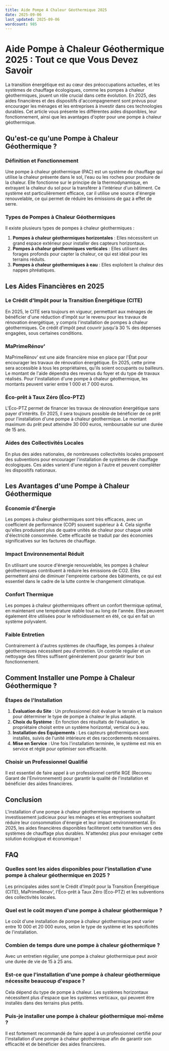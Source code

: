 ```yaml
---
title: Aide Pompe A Chaleur Géothermique 2025
date: 2025-09-06
last_updated: 2025-09-06
wordcount: 985
---
```


# Aide Pompe à Chaleur Géothermique 2025 : Tout ce que Vous Devez Savoir

La transition énergétique est au cœur des préoccupations actuelles, et les systèmes de chauffage écologiques, comme les pompes à chaleur géothermiques, jouent un rôle crucial dans cette évolution. En 2025, des aides financières et des dispositifs d'accompagnement sont prévus pour encourager les ménages et les entreprises à investir dans ces technologies durables. Cet article vous présente les différentes aides disponibles, leur fonctionnement, ainsi que les avantages d'opter pour une pompe à chaleur géothermique.

## Qu'est-ce qu'une Pompe à Chaleur Géothermique ?

### Définition et Fonctionnement

Une pompe à chaleur géothermique (PAC) est un système de chauffage qui utilise la chaleur présente dans le sol, l'eau ou les roches pour produire de la chaleur. Elle fonctionne sur le principe de la thermodynamique, en extrayant la chaleur du sol pour la transférer à l'intérieur d'un bâtiment. Ce système est particulièrement efficace, car il utilise une source d'énergie renouvelable, ce qui permet de réduire les émissions de gaz à effet de serre.

### Types de Pompes à Chaleur Géothermiques

Il existe plusieurs types de pompes à chaleur géothermiques :

1. **Pompes à chaleur géothermiques horizontales** : Elles nécessitent un grand espace extérieur pour installer des capteurs horizontaux.
2. **Pompes à chaleur géothermiques verticales** : Elles utilisent des forages profonds pour capter la chaleur, ce qui est idéal pour les terrains réduits.
3. **Pompes à chaleur géothermiques à eau** : Elles exploitent la chaleur des nappes phréatiques.

## Les Aides Financières en 2025

### Le Crédit d'Impôt pour la Transition Énergétique (CITE)

En 2025, le CITE sera toujours en vigueur, permettant aux ménages de bénéficier d'une réduction d'impôt sur le revenu pour les travaux de rénovation énergétique, y compris l'installation de pompes à chaleur géothermiques. Ce crédit d'impôt peut couvrir jusqu'à 30 % des dépenses engagées, sous certaines conditions.

### MaPrimeRénov'

MaPrimeRénov' est une aide financière mise en place par l'État pour encourager les travaux de rénovation énergétique. En 2025, cette prime sera accessible à tous les propriétaires, qu'ils soient occupants ou bailleurs. Le montant de l'aide dépendra des revenus du foyer et du type de travaux réalisés. Pour l'installation d'une pompe à chaleur géothermique, les montants peuvent varier entre 1 000 et 7 000 euros.

### Éco-prêt à Taux Zéro (Éco-PTZ)

L'Éco-PTZ permet de financer les travaux de rénovation énergétique sans payer d'intérêts. En 2025, il sera toujours possible de bénéficier de ce prêt pour l'installation d'une pompe à chaleur géothermique. Le montant maximum du prêt peut atteindre 30 000 euros, remboursable sur une durée de 15 ans.

### Aides des Collectivités Locales

En plus des aides nationales, de nombreuses collectivités locales proposent des subventions pour encourager l'installation de systèmes de chauffage écologiques. Ces aides varient d'une région à l'autre et peuvent compléter les dispositifs nationaux.

## Les Avantages d'une Pompe à Chaleur Géothermique

### Économie d'Énergie

Les pompes à chaleur géothermiques sont très efficaces, avec un coefficient de performance (COP) souvent supérieur à 4. Cela signifie qu'elles produisent plus de quatre unités de chaleur pour chaque unité d'électricité consommée. Cette efficacité se traduit par des économies significatives sur les factures de chauffage.

### Impact Environnemental Réduit

En utilisant une source d'énergie renouvelable, les pompes à chaleur géothermiques contribuent à réduire les émissions de CO2. Elles permettent ainsi de diminuer l'empreinte carbone des bâtiments, ce qui est essentiel dans le cadre de la lutte contre le changement climatique.

### Confort Thermique

Les pompes à chaleur géothermiques offrent un confort thermique optimal, en maintenant une température stable tout au long de l'année. Elles peuvent également être utilisées pour le refroidissement en été, ce qui en fait un système polyvalent.

### Faible Entretien

Contrairement à d'autres systèmes de chauffage, les pompes à chaleur géothermiques nécessitent peu d'entretien. Un contrôle régulier et un nettoyage des filtres suffisent généralement pour garantir leur bon fonctionnement.

## Comment Installer une Pompe à Chaleur Géothermique ?

### Étapes de l'Installation

1. **Évaluation du Site** : Un professionnel doit évaluer le terrain et la maison pour déterminer le type de pompe à chaleur le plus adapté.
2. **Choix du Système** : En fonction des résultats de l'évaluation, le propriétaire choisit entre un système horizontal, vertical ou à eau.
3. **Installation des Équipements** : Les capteurs géothermiques sont installés, suivis de l'unité intérieure et des raccordements nécessaires.
4. **Mise en Service** : Une fois l'installation terminée, le système est mis en service et réglé pour optimiser son efficacité.

### Choisir un Professionnel Qualifié

Il est essentiel de faire appel à un professionnel certifié RGE (Reconnu Garant de l'Environnement) pour garantir la qualité de l'installation et bénéficier des aides financières.

## Conclusion

L'installation d'une pompe à chaleur géothermique représente un investissement judicieux pour les ménages et les entreprises souhaitant réduire leur consommation d'énergie et leur impact environnemental. En 2025, les aides financières disponibles faciliteront cette transition vers des systèmes de chauffage plus durables. N'attendez plus pour envisager cette solution écologique et économique !

## FAQ

### Quelles sont les aides disponibles pour l'installation d'une pompe à chaleur géothermique en 2025 ?

Les principales aides sont le Crédit d'Impôt pour la Transition Énergétique (CITE), MaPrimeRénov', l'Éco-prêt à Taux Zéro (Éco-PTZ) et les subventions des collectivités locales.

### Quel est le coût moyen d'une pompe à chaleur géothermique ?

Le coût d'une installation de pompe à chaleur géothermique peut varier entre 10 000 et 20 000 euros, selon le type de système et les spécificités de l'installation.

### Combien de temps dure une pompe à chaleur géothermique ?

Avec un entretien régulier, une pompe à chaleur géothermique peut avoir une durée de vie de 15 à 25 ans.

### Est-ce que l'installation d'une pompe à chaleur géothermique nécessite beaucoup d'espace ?

Cela dépend du type de pompe à chaleur. Les systèmes horizontaux nécessitent plus d'espace que les systèmes verticaux, qui peuvent être installés dans des terrains plus petits.

### Puis-je installer une pompe à chaleur géothermique moi-même ?

Il est fortement recommandé de faire appel à un professionnel certifié pour l'installation d'une pompe à chaleur géothermique afin de garantir son efficacité et de bénéficier des aides financières.